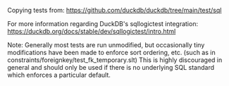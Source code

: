Copying tests from: https://github.com/duckdb/duckdb/tree/main/test/sql

For more information regarding DuckDB's sqllogictest integration: https://duckdb.org/docs/stable/dev/sqllogictest/intro.html

Note: Generally most tests are run unmodified, but occasionally tiny modifications have been made to enforce sort ordering, etc. (such as in constraints/foreignkey/test_fk_temporary.slt) This is highly discouraged in general and should only be used if there is no underlying SQL standard which enforces a particular default.
